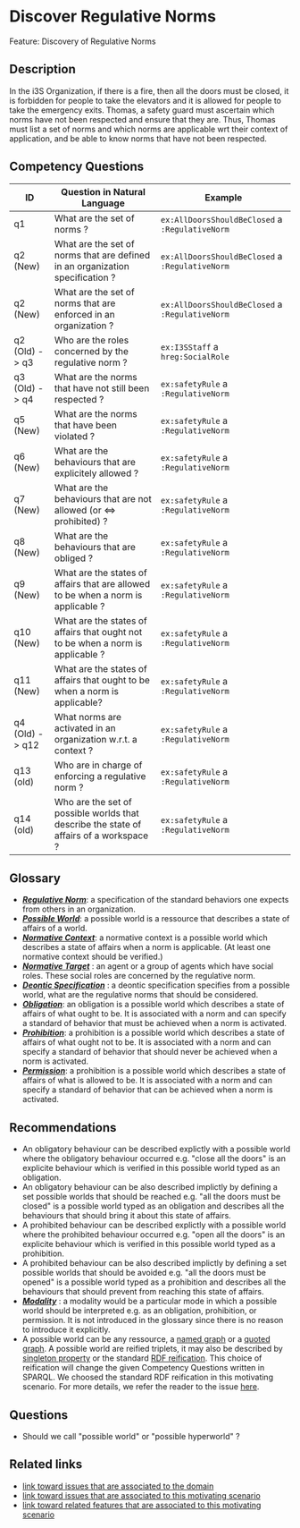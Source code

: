 # Discover Regulative Norms
Feature: Discovery of Regulative Norms

## Description

In the i3S Organization, if there is a fire, then all the doors must be closed, it is forbidden for people to take the elevators and it is allowed for people to take the emergency exits. Thomas, a safety guard must ascertain which norms have not been respected and ensure that they are. Thus, Thomas must list a set of norms and which norms are applicable wrt their context of application, and be able to know norms that have not been respected. 

## Competency Questions


| ID | Question in Natural Language | Example                                                                                                                                   |
|----|------------------------------|-------------------------------------------------------------------------------------------------------------------------------------------|
| q1 | What are the set of norms ?           |  `ex:AllDoorsShouldBeClosed` a `:RegulativeNorm`                                                    |
| q2 (New) | What are the set of norms that are defined in an organization specification ?  |  `ex:AllDoorsShouldBeClosed` a `:RegulativeNorm`                                                    |
| q2 (New) | What are the set of norms that are enforced in an organization ?  |  `ex:AllDoorsShouldBeClosed` a `:RegulativeNorm`                                                    |
| q2 (Old) -> q3 | Who are the roles concerned by the regulative norm ?             | `ex:I3SStaff` a `hreg:SocialRole`                                                  |
| q3 (Old) -> q4 | What are the norms that have not still been respected ?        | `ex:safetyRule` a `:RegulativeNorm`  |
| q5 (New) | What are the norms that have been violated ?        | `ex:safetyRule` a `:RegulativeNorm`  |
| q6 (New) | What are the behaviours that are explicitely allowed ?        | `ex:safetyRule` a `:RegulativeNorm`  |
| q7 (New) | What are the behaviours that are not allowed (or <=> prohibited) ?        | `ex:safetyRule` a `:RegulativeNorm`  |
| q8 (New) | What are the behaviours that are obliged ?        | `ex:safetyRule` a `:RegulativeNorm`  |
| q9 (New) | What are the states of affairs that are allowed to be when a norm is applicable ?        | `ex:safetyRule` a `:RegulativeNorm`  |
| q10 (New) | What are the states of affairs that ought not to be when a norm is applicable ?        | `ex:safetyRule` a `:RegulativeNorm`  |
| q11 (New) | What are the states of affairs that ought to be when a norm is applicable?        | `ex:safetyRule` a `:RegulativeNorm`  |
| q4 (Old) -> q12 | What norms are activated in an organization w.r.t. a context ?                  | `ex:safetyRule` a `:RegulativeNorm`                  |
| q13 (old) | Who are in charge of enforcing a regulative norm ?                  | `ex:safetyRule` a `:RegulativeNorm`                  |
| q14 (old) | Who are the set of possible worlds that describe the state of affairs of a workspace ?                  | `ex:safetyRule` a `:RegulativeNorm`                  |


## Glossary

* [**_Regulative Norm_**](https://purl.org/hmas/regulation#Norm): a specification of the standard behaviors one expects from others in an organization. 
* [**_Possible World_**](https://purl.org/hmas/regulation#PossibleWorld): a possible world is a ressource that describes a state of affairs of a world.
* [**_Normative Context_**](https://purl.org/hmas/regulation#NormativeContext):  a normative context is a possible world which describes a state of affairs when a norm is applicable. (At least one normative context should be verified.)
* [**_Normative Target_**](https://purl.org/hmas/regulation#NormativeTarget) :  an agent or a group of agents which have social roles. These social roles are concerned by the regulative norm. 
* [**_Deontic Specification_**](https://purl.org/hmas/regulation#NormativeModality) :  a deontic specification specifies from a possible world, what are the regulative norms that should be considered.
* [**_Obligation_**](https://purl.org/hmas/regulation#Obligation):  an obligation is a possible world which describes a state of affairs of what ought to be. It is associated with a norm and can specify a standard of behavior that must be achieved when a norm is activated. 
* [**_Prohibition_**](https://purl.org/hmas/regulation#Prohibition): a prohibition is a possible world which describes a state of affairs of what ought not to be. It is associated with a norm and can specify a standard of behavior that should never be achieved when a norm is activated. 
* [**_Permission_**](https://purl.org/hmas/regulation#Permission):  a prohibition is a possible world which describes a state of affairs of what is allowed to be. It is associated with a norm and can specify a standard of behavior that can be achieved when a norm is activated.  


## Recommendations

* An obligatory behaviour can be described explictly with a possible world where the obligatory behaviour occurred e.g. "close all the doors" is an explicite behaviour which is verified in this possible world typed as an obligation.
* An obligatory behaviour can be also described implictly by defining a set possible worlds that should be reached e.g. "all the doors must be closed" is a possible world typed as an obligation and describes all the behaviours that should bring it about this state of affairs.
* A prohibited behaviour can be described explictly with a possible world where the prohibited behaviour occurred e.g. "open all the doors" is an explicite behaviour which is verified in this possible world typed as a prohibition.
* A prohibited behaviour can be also described implictly by defining a set possible worlds that should be avoided e.g. "all the doors must be opened" is a possible world typed as a prohibition and describes all the behaviours that should prevent from reaching this state of affairs.
* [**_Modality_**](https://purl.org/hmas/regulation#NormativeModality) :  a modality would be a particular mode in which a possible world should be interpreted e.g. as an obligation, prohibition, or permission. It is not introduced in the glossary since there is no reason to introduce it explicitly.
* A possible world can be any ressource, a [named graph](https://en.wikipedia.org/wiki/Named_graph) or a [quoted graph](https://w3c.github.io/rdf-star/cg-spec/editors_draft.html). A possible world are reified triplets, it may also be described by [singleton property](https://www.ncbi.nlm.nih.gov/pmc/articles/PMC4350149/) or the standard [RDF reification](https://www.w3.org/DesignIssues/Reify.html). This choice of reification will change the given Competency Questions written in SPARQL. We choosed the standard RDF reification in this motivating scenario. For more details, we refer the reader to the issue [here](https://github.com/HyperAgents/ns.hyperagents.org/issues/141).

## Questions

* Should we call "possible world" or "possible hyperworld" ? 

## Related links

* [link toward issues that are associated to the domain](https://github.com/HyperAgents/ns.hyperagents.org/issues?q=manufacturing+environment)
* [link toward issues that are associated to this motivating scenario](https://github.com/HyperAgents/ns.hyperagents.org/issues?q=safety+rules)
* [link toward related features that are associated to this motivating scenario](https://github.com/HyperAgents/ns.hyperagents.org/issues?q=norm)




